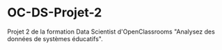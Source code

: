 # OC-DS-Projet-2
Projet 2 de la formation Data Scientist d'OpenClassrooms "Analysez des données de systèmes éducatifs".
